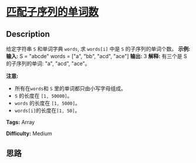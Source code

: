 # [匹配子序列的单词数][title]

## Description

给定字符串 `S` 和单词字典 `words`, 求 `words[i]` 中是 `S` 的子序列的单词个数。
            **示例:**    **输入:**     S = "abcde"    words = ["a", "bb", "acd", "ace"]    **输出:** 3    **解释:** 有三个是 S 的子序列的单词: "a", "acd", "ace"。    

**注意:**

  * 所有在`words`和 `S` 里的单词都只由小写字母组成。
  * `S` 的长度在 `[1, 50000]`。
  * `words` 的长度在 `[1, 5000]`。
  * `words[i]`的长度在`[1, 50]`。


**Tags:** Array

**Difficulty:** Medium

## 思路

[title]: https://leetcode-cn.com/problems/number-of-matching-subsequences
